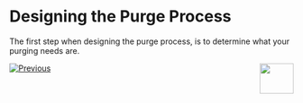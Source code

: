 # Designing the Purge Process

The first step when designing the purge process, is to determine what your purging needs are. 








[![Previous](/articles/images/Previous.png)](01_purge_overview.md)[<img align="right" width="60" height="54" src="/articles/images/Next.png">](03_purge_flow.md)

